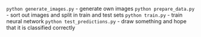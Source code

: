 ```python generate_images.py``` - generate own images
```python prepare_data.py``` - sort out images and split in train and test sets
```python train.py``` - train neural network
```python test_predictions.py``` - draw something and hope that it is classified correctly
